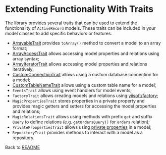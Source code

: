 # Extending Functionality With Traits

The library provides several traits that can be used to extend the functionality of `ActiveRecord` models.
These traits can be included in your model classes to add specific behaviors or features.

- [ArrayableTrait](arrayable.md) provides `toArray()` method to convert a model to an array format;
- [ArrayAccessTrait](array-access.md) allows accessing model properties and relations using array syntax;
- [ArrayIteratorTrait](array-iterator.md) allows accessing model properties and relations iteratively;
- [CustomConnectionTrait](custom-connection.md) allows using a custom database connection for a model;
- [CustomTableNameTrait](custom-table-name.md) allows using a custom table name for a model;
- `EventsTrait` allows using event handlers for model events;
- `FactoryTrait` allows creating models and relations using [yiisoft/factory](https://github.com/yiisoft/factory);
- `MagicPropertiesTrait` stores properties in a private property and provides magic getters
  and setters for accessing the model properties and relations;
- `MagicRelationsTrait` allows using methods with prefix `get` and suffix `Query` to define
  relations (e.g. `getOrdersQuery()` for `orders` relation);
- `PrivateProopertiesTrait` allows using [private properties](../create-model.md#private-properties) 
  in a model;
- `RepositoryTrait` provides methods to interact with a model as a repository.

Back to [README](../../README.md)
